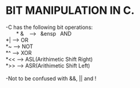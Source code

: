 # BIT MANIPULATION IN C.
-C has the following bit operations:<br>
&ensp;&ensp;&ensp;&ensp;* & &ensp;     --> &ensp;&ensp&ensp; AND<br>
	*|     -->     OR<br>
	*~ --> NOT<br>
	*^ --> XOR<br>
	*<< --> ASL(Arithimetic Shift Right)<br>
	*>> --> ASR(Arithimetic Shift Left)<br>
<br>
-Not to be confused with &&, || and !
